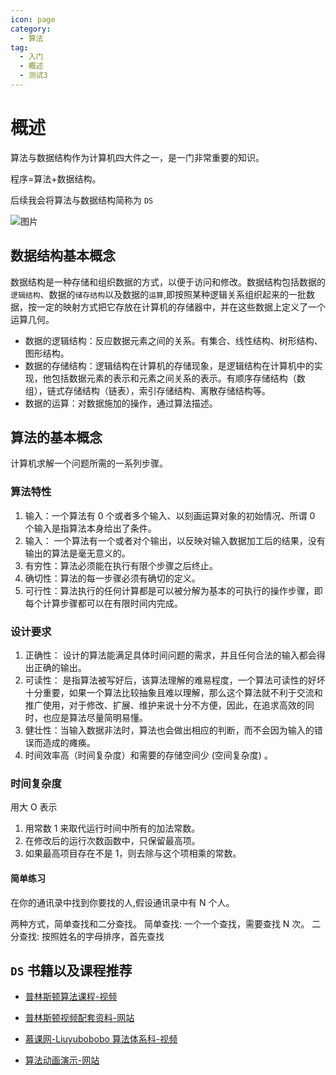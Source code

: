 ```yaml
---
icon: page
category:
  - 算法
tag:
  - 入门
  - 概述
  - 测试3
---
```


# 概述

算法与数据结构作为计算机四大件之一，是一门非常重要的知识。

程序=算法+数据结构。

<Badge text="注意" type="danger"/> 后续我会将算法与数据结构简称为 `DS`

![图片](https://note.shubowei.com/note/2022%2010%2013%2023%2030%2025%201665675025%201665675025123%20OvVEDe%20%E6%95%B0%E6%8D%AE%E7%BB%93%E6%9E%84%E5%92%8C%E7%AE%97%E6%B3%95%20.png)

## 数据结构基本概念

数据结构是一种存储和组织数据的方式，以便于访问和修改。数据结构包括数据的`逻辑结构`、数据的`储存结构`以及数据的`运算`,即按照某种逻辑关系组织起来的一批数据，按一定的映射方式把它存放在计算机的存储器中，并在这些数据上定义了一个运算几何。

- 数据的逻辑结构：反应数据元素之间的关系。有集合、线性结构、树形结构、图形结构。
- 数据的存储结构：逻辑结构在计算机的存储现象，是逻辑结构在计算机中的实现，他包括数据元素的表示和元素之间关系的表示。有顺序存储结构（数组），链式存储结构（链表），索引存储结构、离散存储结构等。
- 数据的运算：对数据施加的操作，通过算法描述。

## 算法的基本概念

计算机求解一个问题所需的一系列步骤。

### 算法特性

1. 输入：一个算法有 0 个或者多个输入、以刻画运算对象的初始情况、所谓 0 个输入是指算法本身给出了条件。
2. 输入： 一个算法有一个或者对个输出，以反映对输入数据加工后的结果，没有输出的算法是毫无意义的。
3. 有穷性：算法必须能在执行有限个步骤之后终止。
4. 确切性：算法的每一步骤必须有确切的定义。
5. 可行性：算法执行的任何计算都是可以被分解为基本的可执行的操作步骤，即每个计算步骤都可以在有限时间内完成。

### 设计要求

1. 正确性： 设计的算法能满足具体时间问题的需求，并且任何合法的输入都会得出正确的输出。
2. 可读性： 是指算法被写好后，该算法理解的难易程度，一个算法可读性的好坏十分重要，如果一个算法比较抽象且难以理解，那么这个算法就不利于交流和推广使用，对于修改、扩展、维护来说十分不方便，因此，在追求高效的同时，也应是算法尽量简明易懂。
3. 健壮性：当输入数据非法时，算法也会做出相应的判断，而不会因为输入的错误而造成的瘫痪。
4. 时间效率高（时间复杂度）和需要的存储空间少 (空间复杂度) 。

### 时间复杂度

用大 O 表示

1. 用常数 1 来取代运行时间中所有的加法常数。
2. 在修改后的运行次数函数中，只保留最高项。
3. 如果最高项目存在不是 1，则去除与这个项相乘的常数。

#### 简单练习

在你的通讯录中找到你要找的人,假设通讯录中有 N 个人。

两种方式，简单查找和二分查找。
简单查找: 一个一个查找，需要查找 N 次。
二分查找: 按照姓名的字母排序，首先查找

## `DS` 书籍以及课程推荐

- [普林斯顿算法课程-视频](https://www.bilibili.com/video/BV1K4411b7jM/?spm_id_from=333.337.search-card.all.click&vd_source=15b5d076158b9fa3660fee097aff4f92)
- [普林斯顿视频配套资料-网站](https://algs4.cs.princeton.edu/home/)
- [慕课网-Liuyubobobo 算法体系科-视频](https://class.imooc.com/sale/datastructure?mc_marking=847f8fb5de6faa3343df639065d45b7d&mc_channel=imoocsearch)

- [算法动画演示-网站](https://www.cs.usfca.edu/~galles/visualization/Algorithms.html)
